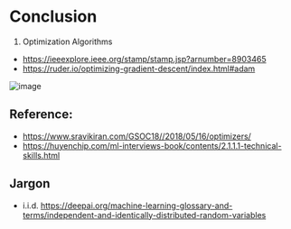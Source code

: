 # Conclusion

1) Optimization Algorithms
+ https://ieeexplore.ieee.org/stamp/stamp.jsp?arnumber=8903465
+ https://ruder.io/optimizing-gradient-descent/index.html#adam

![image](https://user-images.githubusercontent.com/69342162/167069368-98400818-15ad-4af8-9dae-1492c6f26087.png)

## Reference: 
- https://www.sravikiran.com/GSOC18//2018/05/16/optimizers/
- https://huyenchip.com/ml-interviews-book/contents/2.1.1.1-technical-skills.html

## Jargon
- i.i.d. https://deepai.org/machine-learning-glossary-and-terms/independent-and-identically-distributed-random-variables

